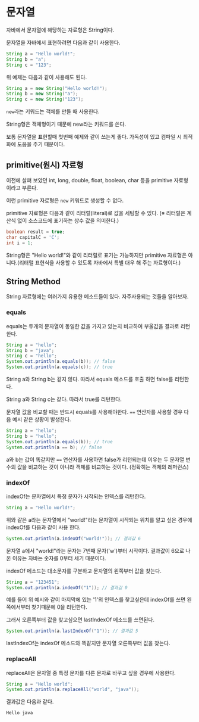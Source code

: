 # 문자열

자바에서 문자열에 해당하는 자료형은 String이다.

문자열을 자바에서 표현하려면 다음과 같이 사용한다.

```java
String a = "Hello world!";
String b = "a";
String c = "123";
```

위 예제는 다음과 같이 사용해도 된다.

```java
String a = new String("Hello world!");
String b = new String("a");
String c = new String("123");
```

`new`라는 키워드는 객체를 만들 때 사용한다.

String형은 객체형이기 때문에 new라는 키워드를 쓴다.

보통 문자열을 표현할때 첫번째 예제와 같이 쓰는게 좋다. 가독성이 있고 컴파일 시 최적화에 도움을 주기 때문이다.

## primitive(원시) 자료형

이전에 살펴 보았던 int, long, double, float, boolean, char 등을 primitive 자료형 이라고 부른다.

이런 primitive 자료형은 `new` 키워드로 생성할 수 없다.

primitive 자료형은 다음과 같이 리터럴(literal)로 값을 세팅할 수 있다. (※ 리터럴은 계산식 없이 소스코드에 표기하는 상수 값을 의미한다.)

```java
boolean result = true;
char capitalC = 'C';
int i = 1;
```

String형은 "Hello world!"와 같이 리터럴로 표기는 가능하지만 primitive 자료형은 아니다.(리터럴 표현식을 사용할 수 있도록 자바에서 특별 대우 해 주는 자료형이다.)

## String Method

String 자료형에는 여러가지 유용한 메소드들이 있다. 자주사용되는 것들을 알아보자.

### equals

equals는 두개의 문자열이 동일한 값을 가지고 있는지 비교하여 부울값을 결과로 리턴한다.

```java
String a = "hello";
String b = "java";
String c = "hello";
System.out.println(a.equals(b)); // false
System.out.println(a.equals(c)); // true
```

String a와 String b는 같지 않다. 따라서 equals 메소드를 호출 하면 false를 리턴한다.

String a와 String c는 같다. 따라서 true를 리턴한다.

문자열 값을 비교할 때는 반드시 equals를 사용해야한다. `==` 연산자를 사용할 경우 다음 예시 같은 상황이 발생한다.

```java
String a = "hello";
String b = "hello";
System.out.println(a.equals(b)); // true
System.out.println(a == b); // false
```

a와 b는 값이 똑같지만 `==` 연산자를 사용하면 false가 리턴되는데 이유는 두 문자열 변수의 값을 비교하는 것이 아니라 객체를 비교하는 것이다. (정확히는 객체의 레퍼런스)

### indexOf

indexOf는 문자열에서 특정 문자가 시작되는 인덱스를 리턴한다.

```java
String a = "Hello world!";
```

위와 같은 a라는 문자열에서 "world!"라는 문자열이 시작되는 위치를 알고 싶은 경우에 indexOf를 다음과 같이 사용 한다.

```java
System.out.println(a.indexOf("world!")); // 결과값 6
```

문자열 a에서 "world!"라는 문자는 7번째 문자('w')부터 시작이다. 결과값이 6으로 나온 이유는 자바는 숫자를 0부터 세기 때문이다.

indexOf 메소드는 대소문자를 구분하고 문자열의 왼쪽부터 값을 찾는다.

```java
String a = "123451";
System.out.println(a.indexOf("1")); // 결과값 0
```

예를 들어 위 예시와 같이 마지막에 있는 '1'의 인덱스를 찾고싶은데 indexOf를 쓰면 왼쪽에서부터 찾기때문에 0을 리턴한다.

그래서 오른쪽부터 값을 찾고싶으면 lastIndexOf 메소드를 쓰면된다.

```java
System.out.println(a.lastIndexOf("1")); // 결과값 5
```

lastIndexOf는 indexOf 메소드와 똑같지만 문자열 오른쪽부터 값을 찾는다.

### replaceAll

replaceAll은 문자열 중 특정 문자를 다른 문자로 바꾸고 싶을 경우에 사용한다.

```java
String a = "Hello world";
System.out.println(a.replaceAll("world", "java"));
```

결과값은 다음과 같다.

```bash
Hello java
```